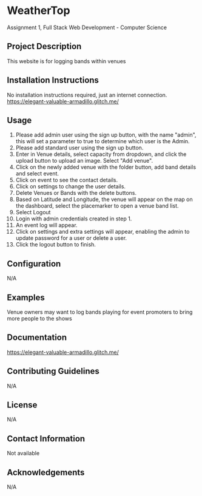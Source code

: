 # WeatherTop
Assignment 1, Full Stack Web Development - Computer Science

## Project Description
This website is for logging bands within venues

## Installation Instructions
No installation instructions required, just an internet connection.
https://elegant-valuable-armadillo.glitch.me/

## Usage
1. Please add admin user using the sign up button, with the name "admin", this will set a parameter to true to determine which user is the Admin.
2. Please add standard user using the sign up button.
3. Enter in Venue details, select capacity from dropdown, and click the upload button to upload an image. Select "Add venue".
4. Click on the newly added venue with the folder button, add band details and select event.
5. Click on event to see the contact details.
6. Click on settings to change the user details.
7. Delete Venues or Bands with the delete buttons.
8. Based on Latitude and Longitude, the venue will appear on the map on the dashboard, select the placemarker to open a venue band list.
9. Select Logout
10. Login with admin credentials created in step 1.
11. An event log will appear.
12. Click on settings and extra settings will appear, enabling the admin to update password for a user or delete a user.
13. Click the logout button to finish.
    
## Configuration
N/A

## Examples
Venue owners may want to log bands playing for event promoters to bring more people to the shows

## Documentation
https://elegant-valuable-armadillo.glitch.me/

## Contributing Guidelines
N/A

## License
N/A

## Contact Information
Not available

## Acknowledgements
N/A

